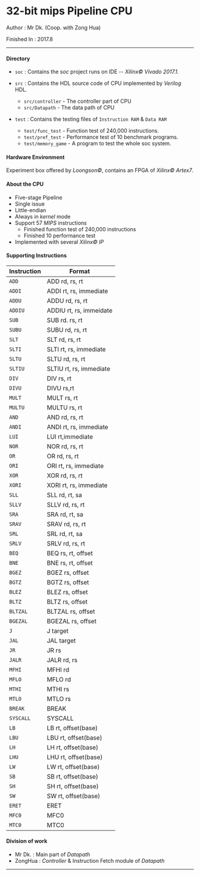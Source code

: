# 32-bit mips Pipeline CPU

Author : Mr Dk. (Coop. with Zong Hua)

Finished In : 2017.8

---

#### Directory

* `soc` : Contains the _soc_ project runs on IDE -- _Xilinx&copy; Vivado 2017.1_.

* `src` : Contains the HDL source code of CPU implemented by _Verilog_ HDL.
  * `src/controller` - The controller part of CPU
  * `src/Datapath` - The data path of CPU

* `test` : Contains the testing files of `Instruction RAM` & `Data RAM`
  * `test/func_test` - Function test of 240,000 instructions.
  * `test/pref_test` - Performance test of 10 benchmark programs.
  * `test/memory_game` - A program to test the whole soc system.

#### Hardware Environment

Experiment box offered by _Loongson&copy;_, contains an FPGA of _Xilinx&copy; Artex7_.

#### About the CPU

* Five-stage Pipeline
* Single issue
* Little-endian
* Always in _kernel_ mode
* Support 57 _MIPS_ instructions
  * Finished function test of 240,000 instructions
  * Finished 10 performance test
* Implemented with several _Xilinx&copy; IP_

#### Supporting Instructions

| Instruction | Format                  |
| ----------- | ----------------------- |
| `ADD`       | ADD rd, rs, rt          |
| `ADDI`      | ADDI rt, rs, immediate  |
| `ADDU`      | ADDU rd, rs, rt         |
| `ADDIU`     | ADDIU rt, rs, immeidate |
| `SUB`       | SUB rd. rs, rt          |
| `SUBU`      | SUBU rd, rs, rt         |
| `SLT`       | SLT rd, rs, rt          |
| `SLTI`      | SLTI rt, rs, immediate  |
| `SLTU`      | SLTU rd, rs, rt         |
| `SLTIU`     | SLTIU rt, rs, immediate |
| `DIV`       | DIV rs, rt              |
| `DIVU`      | DIVU rs,rt              |
| `MULT`      | MULT rs, rt             |
| `MULTU`     | MULTU rs, rt            |
| `AND`       | AND rd, rs, rt          |
| `ANDI`      | ANDI rt, rs, immediate  |
| `LUI`       | LUI rt,immediate        |
| `NOR`       | NOR rd, rs, rt          |
| `OR`        | OR rd, rs, rt           |
| `ORI`       | ORI rt, rs, immediate   |
| `XOR`       | XOR rd, rs, rt          |
| `XORI`      | XORI rt, rs, immediate  |
| `SLL`       | SLL rd, rt, sa          |
| `SLLV`      | SLLV rd, rs, rt         |
| `SRA`       | SRA rd, rt, sa          |
| `SRAV`      | SRAV rd, rs, rt         |
| `SRL`       | SRL rd, rt, sa          |
| `SRLV`      | SRLV rd, rs, rt         |
| `BEQ`       | BEQ rs, rt, offset      |
| `BNE`       | BNE rs, rt, offset      |
| `BGEZ`      | BGEZ rs, offset         |
| `BGTZ`      | BGTZ rs, offset         |
| `BLEZ`      | BLEZ rs, offset         |
| `BLTZ`      | BLTZ rs, offset         |
| `BLTZAL`    | BLTZAL rs, offset       |
| `BGEZAL`    | BGEZAL rs, offset       |
| `J`         | J target                |
| `JAL`       | JAL target              |
| `JR`        | JR rs                   |
| `JALR`      | JALR rd, rs             |
| `MFHI`      | MFHI rd                 |
| `MFLO`      | MFLO rd                 |
| `MTHI`      | MTHI rs                 |
| `MTLO`      | MTLO rs                 |
| `BREAK`     | BREAK                   |
| `SYSCALL`   | SYSCALL                 |
| `LB`        | LB rt, offset(base)     |
| `LBU`       | LBU rt, offset(base)    |
| `LH`        | LH rt, offset(base)     |
| `LHU`       | LHU rt, offset(base)    |
| `LW`        | LW rt, offset(base)     |
| `SB`        | SB rt, offset(base)     |
| `SH`        | SH rt, offset(base)     |
| `SW`        | SW rt, offset(base)     |
| `ERET`      | ERET                    |
| `MFC0`      | MFC0                    |
| `MTC0`      | MTC0                    |

#### Division of work

- Mr Dk. : Main part of _Datapath_
- ZongHua : _Controller_ & Instruction Fetch module of _Datapath_

---

